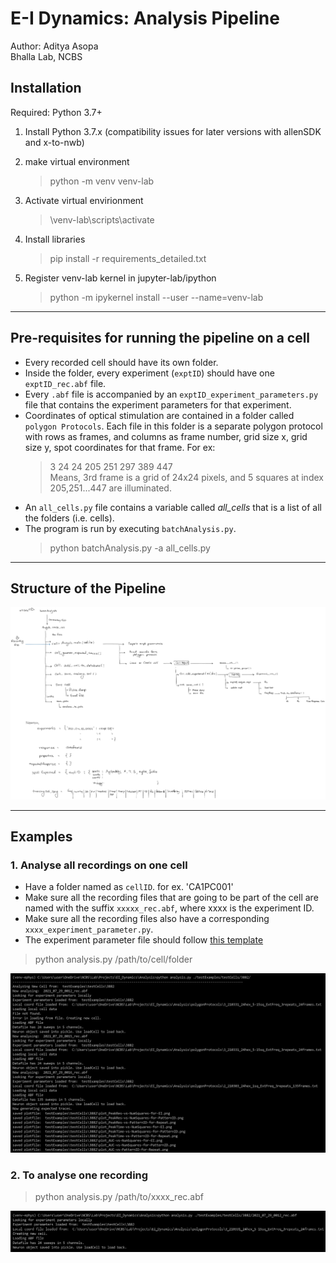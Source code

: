 # E-I Dynamics: Analysis Pipeline

Author: Aditya Asopa  
Bhalla Lab, NCBS

## Installation

Required: Python 3.7+

1. Install Python 3.7.x (compatibility issues for later versions with allenSDK and x-to-nwb)

2. make virtual environment

    > python -m venv venv-lab

3. Activate virtual envirionment

    > \venv-lab\scripts\activate

4. Install libraries

    > pip install -r requirements_detailed.txt

5. Register venv-lab kernel in jupyter-lab/ipython

    > python -m ipykernel install --user --name=venv-lab  

-------------  

## Pre-requisites for running the pipeline on a cell

+ Every recorded cell should have its own folder.
+ Inside the folder, every experiment (`exptID`) should have one `exptID_rec.abf` file.
+ Every `.abf` file is accompanied by an `exptID_experiment_parameters.py` file that contains the experiment parameters for that experiment.
+ Coordinates of optical stimulation are contained in a folder called `polygon Protocols`. Each file in this folder is a separate polygon protocol with rows as frames, and columns as frame number, grid size x, grid size y, spot coordinates for that frame. For ex:  
    > 3 24 24 205 251 297 389 447  
    Means, 3rd frame is a grid of 24x24 pixels, and 5 squares at index 205,251...447 are illuminated.
+ An `all_cells.py` file contains a variable called _all_cells_ that is a list of all the folders (i.e. cells).
+ The program is run by executing `batchAnalysis.py`.
  > python batchAnalysis.py -a all_cells.py

-------------  

## Structure of the Pipeline

![Analysis Pipeline](/notes_figures/Pipeline_Structure_Dec21.png)  

-------------  

## Examples  

### 1. Analyse all recordings on one cell

+ Have a folder named as `cellID`. for ex. 'CA1PC001'
+ Make sure all the recording files that are going to be part of the cell are named with the suffix `xxxxx_rec.abf`, where xxxx is the experiment ID.
+ Make sure all the recording files also have a corresponding `xxxx_experiment_parameter.py`.
+ The experiment parameter file should follow [this template](/eidynamics/experiment_parameters_default.py)

> python analysis.py /path/to/cell/folder

![Running analysis.py on one recording file](/notes_figures/pipeline_run_cellFolder.png)

### 2. To analyse one recording

> python analysis.py /path/to/xxxx_rec.abf

![Running analysis.py on one recording file](/notes_figures/pipeline_run_abfFile.png)